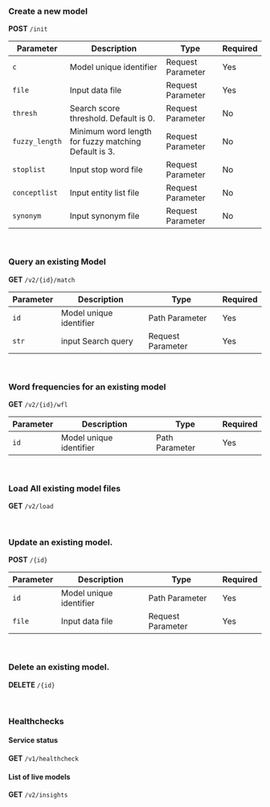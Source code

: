 ### Create a new model
**POST** `/init`

| Parameter | Description | Type |Required |
| --------- | ---- | -------- | ---------|
|`c` | Model unique identifier | Request Parameter| Yes|
|`file` | Input data file | Request Parameter |Yes|
|`thresh` | Search score threshold. Default is 0. | Request Parameter| No|
|`fuzzy_length` | Minimum word length for fuzzy matching Default is 3.| Request Parameter |No|
|`stoplist` | Input stop word file | Request Parameter |No|
|`conceptlist` | Input entity list file | Request Parameter |No|
|`synonym` | Input synonym file | Request Parameter |No|

&nbsp;
&nbsp;

### Query an existing Model

**GET** `/v2/{id}/match`

| Parameter | Description | Type |Required |
| --------- | ---- | -------- | ---------|
|`id` | Model unique identifier | Path Parameter| Yes|
|`str` | input Search query| Request Parameter | Yes|

&nbsp;
&nbsp;

### Word frequencies for an existing model


**GET** `/v2/{id}/wfl`

| Parameter | Description | Type |Required |
| --------- | ---- | -------- | ---------|
|`id` | Model unique identifier | Path Parameter| Yes|

&nbsp;
&nbsp;

### Load All existing model files
**GET** `/v2/load`

&nbsp;
&nbsp;

### Update an existing model.

**POST** `/{id}`

| Parameter | Description | Type |Required |
| --------- | ---- | -------- | ---------|
|`id` | Model unique identifier | Path Parameter| Yes|
|`file` | Input data file | Request Parameter |Yes|

&nbsp;
&nbsp;

### Delete an existing model.

**DELETE** `/{id}`

&nbsp;
&nbsp;

### Healthchecks

#### Service status
**GET** `/v1/healthcheck`

#### List of live models
**GET** `/v2/insights`




